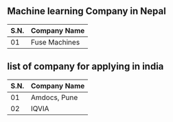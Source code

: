## Machine learning Company in Nepal
|S.N.|Company Name|
|----|------------|
|01|Fuse Machines|

## list of company for applying in india

|S.N.|Company Name|
|----|------------|
|01|Amdocs, Pune|
|02|IQVIA|
